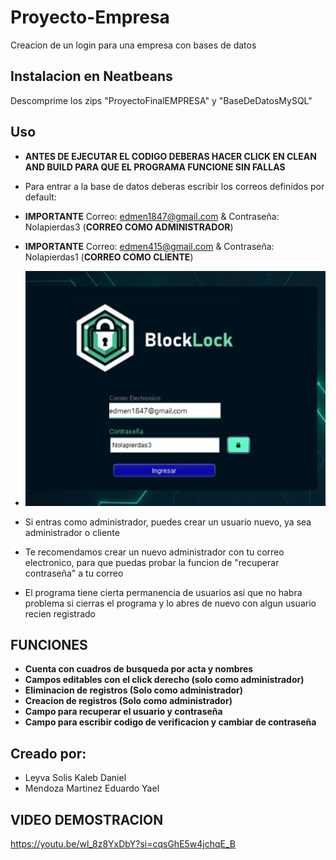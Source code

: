 # Proyecto-Empresa
Creacion de un login para una empresa con bases de datos

Instalacion en Neatbeans
-------------------------
Descomprime los zips "ProyectoFinalEMPRESA" y "BaseDeDatosMySQL"

**Uso**
------------------------
- **ANTES DE EJECUTAR EL CODIGO DEBERAS HACER CLICK EN CLEAN AND BUILD PARA QUE EL PROGRAMA FUNCIONE SIN FALLAS**
- Para entrar a la base de datos deberas escribir los correos definidos por default:

- **IMPORTANTE** Correo: edmen1847@gmail.com & Contraseña: Nolapierdas3  (**CORREO COMO ADMINISTRADOR**)
- **IMPORTANTE** Correo: edmen415@gmail.com & Contraseña: Nolapierdas1   (**CORREO COMO CLIENTE**)
- ![img1](Imagenes/img1.jpg)
  
- Si entras como administrador, puedes crear un usuario nuevo, ya sea administrador o cliente
- Te recomendamos crear un nuevo administrador con tu correo electronico, para que puedas probar la funcion de "recuperar contraseña"
 a tu correo
- El programa tiene cierta permanencia de usuarios asi que no habra problema si cierras el programa y lo abres de nuevo con algun usuario recien registrado

**FUNCIONES**
------------------------
- **Cuenta con cuadros de busqueda por acta y nombres**
- **Campos editables con el click derecho (solo como administrador)**
- **Eliminacion de registros (Solo como administrador)**
- **Creacion de registros (Solo como administrador)**
- **Campo para recuperar el usuario y contraseña**
- **Campo para escribir codigo de verificacion y cambiar de contraseña**

**Creado por:**
------------------------------
- Leyva Solis Kaleb Daniel
- Mendoza Martinez Eduardo Yael

**VIDEO DEMOSTRACION**
--------------------------------
https://youtu.be/wl_8z8YxDbY?si=cqsGhE5w4jchqE_B
